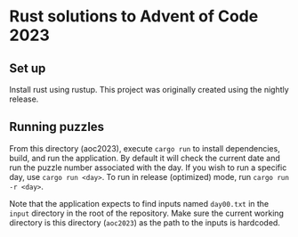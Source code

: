 # Rust solutions to Advent of Code 2023

## Set up
Install rust using rustup. This project was originally created using the nightly release.

## Running puzzles
From this directory (aoc2023), execute `cargo run` to install dependencies, build, and run the
application. By default it will check the current date and run the puzzle number associated with
the day. If you wish to run a specific day, use `cargo run <day>`. To run in release (optimized)
mode, run `cargo run -r <day>`.

Note that the application expects to find inputs named `day00.txt` in the `input` directory in the
root of the repository. Make sure the current working directory is this directory (`aoc2023`) as the
path to the inputs is hardcoded.